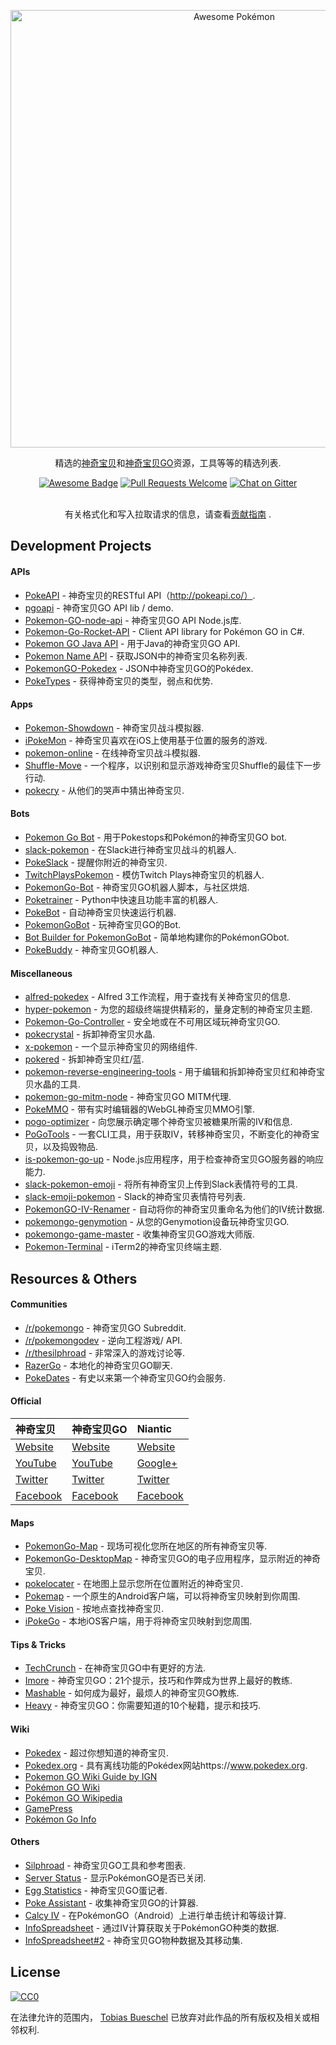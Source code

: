 <div class="github-widget" data-repo="tobiasbueschel/awesome-pokemon"></div>
<p align="center">
  <a href="https://github.com/tobiasbueschel/awesome-pokemon/">
    <img alt="Awesome Pokémon" src="https://raw.githubusercontent.com/tobiasbueschel/awesome-pokemon/master/logo.png" width="700">
  </a>
</p>

<div align="center">

<p align="center">
  精选的<a href="http://www.pokemon.com/">神奇宝贝</a>和<a href="http://www.pokemongo.com/">神奇宝贝GO</a>资源，工具等等的精选列表.
</p>

<p align="center">
  <a href="https://raw.githubusercontent.com/sindresorhus/awesome"><img alt="Awesome Badge" src="https://cdn.rawgit.com/sindresorhus/awesome/d7305f38d29fed78fa85652e3a63e154dd8e8829/media/badge.svg"></a>
  <a href="https://raw.githubusercontent.com/tobiasbueschel/awesome-pokemon/pulls"><img alt="Pull Requests Welcome" src="https://img.shields.io/badge/PRs-welcome-brightgreen.svg?style=flat-square"></a>
  <a href="https://gitter.im/tobiasbueschel/awesome-pokemon"><img alt="Chat on Gitter" src="https://badges.gitter.im/tobiasbueschel/awesome-pokemon.svg"></a>
</p>

<p>
</i>  </i>  <br>  
有关格式化和写入拉取请求的信息，请查看<a href="https://github.com/tobiasbueschel/awesome-pokemon/blob/master/contributing.md">贡献指南</a> .
</p>

</div>



## Development Projects
#### APIs
- [PokeAPI](https://github.com/PokeAPI/pokeapi/) - 神奇宝贝的RESTful API（http://pokeapi.co/）.
- [pgoapi](https://github.com/tejado/pgoapi) - 神奇宝贝GO API lib / demo.
- [Pokemon-GO-node-api](https://github.com/Armax/Pokemon-GO-node-api) - 神奇宝贝GO API Node.js库.
- [Pokemon-Go-Rocket-API](https://github.com/FeroxRev/Pokemon-Go-Rocket-API) - Client API library for Pokémon GO in C#.
- [Pokemon GO Java API](https://github.com/Grover-c13/PokeGOAPI-Java) - 用于Java的神奇宝贝GO API.
- [Pokemon Name API](https://github.com/sindresorhus/pokemon) - 获取JSON中的神奇宝贝名称列表.
- [PokemonGO-Pokedex](https://github.com/Biuni/PokemonGO-Pokedex) -  JSON中神奇宝贝GO的Pokédex.
- [PokeTypes](https://github.com/fbosch/poke-types) - 获得神奇宝贝的类型，弱点和优势.

#### Apps
- [Pokemon-Showdown](https://github.com/Zarel/Pokemon-Showdown) - 神奇宝贝战斗模拟器.
- [iPokeMon](https://github.com/Kjuly/iPokeMon) - 神奇宝贝喜欢在iOS上使用基于位置的服务的游戏.
- [pokemon-online](https://github.com/po-devs/pokemon-online) - 在线神奇宝贝战斗模拟器.
- [Shuffle-Move](https://github.com/Loreinator/Shuffle-Move) - 一个程序，以识别和显示游戏神奇宝贝Shuffle的最佳下一步行动.
- [pokecry](https://github.com/fent/pokecry) - 从他们的哭声中猜出神奇宝贝.

#### Bots
- [Pokemon Go Bot](https://github.com/Hrithikd/Pokemon-Go-Bot-Working-Hack-API) - 用于Pokestops和Pokémon的神奇宝贝GO bot.
- [slack-pokemon](https://github.com/rvinluan/slack-pokemon) - 在Slack进行神奇宝贝战斗的机器人.
- [PokeSlack](https://github.com/timwah/pokeslack) - 提醒你附近的神奇宝贝.
- [TwitchPlaysPokemon](https://github.com/sunshinekitty/TwitchPlaysPokemon) - 模仿Twitch Plays神奇宝贝的机器人.
- [PokemonGo-Bot](https://github.com/PokemonGoF/PokemonGo-Bot) - 神奇宝贝GO机器人脚本，与社区烘焙.
- [Poketrainer](https://github.com/j-e-k/poketrainer) -  Python中快速且功能丰富的机器人.
- [PokeBot](https://github.com/akbaryahya/PokeBot) - 自动神奇宝贝快速运行机器.
- [PokemonGoBot](https://github.com/jabbink/PokemonGoBot) - 玩神奇宝贝GO的Bot.
- [Bot Builder for PokemonGoBot](https://github.com/shilch/pogobot-builder) - 简单地构建你的PokémonGObot.
- [PokeBuddy](https://github.com/finndev/PokeBuddy) - 神奇宝贝GO机器人.

#### Miscellaneous
- [alfred-pokedex](https://github.com/vutran/alfred-pokedex) -  Alfred 3工作流程，用于查找有关神奇宝贝的信息.
- [hyper-pokemon](https://github.com/hyper-pokemon/hyper-pokemon) - 为您的超级终端提供精彩的，量身定制的神奇宝贝主题.
- [Pokemon-Go-Controller](https://github.com/kahopoon/Pokemon-Go-Controller) - 安全地或在不可用区域玩神奇宝贝GO.
- [pokecrystal](https://github.com/pret/pokecrystal) - 拆卸神奇宝贝水晶.
- [x-pokemon](https://github.com/passy/x-pokemon) - 一个显示神奇宝贝的网络组件.
- [pokered](https://github.com/pret/pokered) - 拆卸神奇宝贝红/蓝.
- [pokemon-reverse-engineering-tools](https://github.com/pret/pokemon-reverse-engineering-tools) - 用于编辑和拆卸神奇宝贝红和神奇宝贝水晶的工具.
- [pokemon-go-mitm-node](https://github.com/rastapasta/pokemon-go-mitm-node) - 神奇宝贝GO MITM代理.
- [PokeMMO](https://github.com/maierfelix/PokeMMO) - 带有实时编辑器的WebGL神奇宝贝MMO引擎.
- [pogo-optimizer](https://github.com/justinleewells/pogo-optimizer) - 向您展示确定哪个神奇宝贝被糖果所需的IV和信息.
- [PoGoTools](https://github.com/nelsyeung/PoGoTools) - 一套CLI工具，用于获取IV，转移神奇宝贝，不断变化的神奇宝贝，以及捣毁物品.
- [is-pokemon-go-up](https://github.com/sotojuan/is-pokemon-go-up) -  Node.js应用程序，用于检查神奇宝贝GO服务器的响应能力.
- [slack-pokemon-emoji](https://github.com/fraserxu/slack-pokemon-emoji) - 将所有神奇宝贝上传到Slack表情符号的工具.
- [slack-emoji-pokemon](https://github.com/Templarian/slack-emoji-pokemon) -  Slack的神奇宝贝表情符号列表.
- [PokemonGO-IV-Renamer](https://github.com/Boren/PokemonGO-IV-Renamer) - 自动将你的神奇宝贝重命名为他们的IV统计数据.
- [pokemongo-genymotion](https://github.com/jlobos/pokemongo-genymotion) - 从您的Genymotion设备玩神奇宝贝GO.
- [pokemongo-game-master](https://github.com/BrunnerLivio/pokemongo-game-master) - 收集神奇宝贝GO游戏大师版.
- [Pokemon-Terminal](https://github.com/LazoCoder/Pokemon-Terminal) -  iTerm2的神奇宝贝终端主题.

## Resources & Others
#### Communities
- [/r/pokemongo](https://www.reddit.com/r/pokemongo/) - 神奇宝贝GO Subreddit.
- [/r/pokemongodev](https://www.reddit.com/r/pokemongodev) - 逆向工程游戏/ API.
- [/r/thesilphroad](https://www.reddit.com/r/thesilphroad) - 非常深入的游戏讨论等.
- [RazerGo](https://go.razerzone.com/) - 本地化的神奇宝贝GO聊天.
- [PokeDates](https://www.projectfixup.com/pokedates/) - 有史以来第一个神奇宝贝GO约会服务.

#### Official

 |  神奇宝贝|  神奇宝贝GO |  Niantic |
| :------------------------------------------------------  | :---------------------------- | :-------------------------------------- |
| [Website](http://www.pokemon.com/) | [Website](http://www.pokemongo.com/) | [Website](https://www.nianticlabs.com/) |
| [YouTube](https://www.youtube.com/user/pokemon) | [YouTube](https://www.youtube.com/channel/UCA698bls2pjQyiqP9N-iaeg) | [Google+](https://plus.google.com/+Nianticlabs) |
| [Twitter](https://twitter.com/pokemon) | [Twitter](https://twitter.com/PokemonGoApp) | [Twitter](https://twitter.com/NianticLabs) |
| [Facebook](https://www.facebook.com/Pokemon/) | [Facebook](https://www.facebook.com/PokemonGO/) | [Facebook](https://www.facebook.com/nianticlabs) |

#### Maps
- [PokemonGo-Map](https://github.com/AHAAAAAAA/PokemonGo-Map) - 现场可视化您所在地区的所有神奇宝贝等.
- [PokemonGo-DesktopMap](https://github.com/mchristopher/PokemonGo-DesktopMap) - 神奇宝贝GO的电子应用程序，显示附近的神奇宝贝.
- [pokelocater](https://github.com/emeth-/pokelocater) - 在地图上显示您所在位置附近的神奇宝贝.
- [Pokemap](https://github.com/omkarmoghe/Pokemap) - 一个原生的Android客户端，可以将神奇宝贝映射到你周围.
- [Poke Vision](https://pokevision.com/) - 按地点查找神奇宝贝.
- [iPokeGo](https://github.com/istornz/iPokeGo) - 本地iOS客户端，用于将神奇宝贝映射到您周围.

#### Tips & Tricks
- [TechCrunch](https://techcrunch.com/gallery/pokemon-go-tips/) - 在神奇宝贝GO中有更好的方法.
- [Imore](http://www.imore.com/Pokemon-go-tips-tricks-cheats) - 神奇宝贝GO：21个提示，技巧和作弊成为世界上最好的教练.
- [Mashable](http://mashable.com/2016/07/08/how-to-play-pokemon-go/#7iz7HhcepPqi) - 如何成为最好，最烦人的神奇宝贝GO教练.
- [Heavy](http://heavy.com/games/2016/07/pokemon-go-cheats-tips-tricks-guide-walkthrough-gps-spoof-fake-pikachu-starter-get-coins-throw-candy-incense-footsteps-pokestops-driving-lucky-eggs/) - 神奇宝贝GO：你需要知道的10个秘籍，提示和技巧.

#### Wiki
- [Pokedex](https://github.com/veekun/pokedex) - 超过你想知道的神奇宝贝.
- [Pokedex.org](https://github.com/nolanlawson/pokedex.org) - 具有离线功能的Pokédex网站https://www.pokedex.org.
- [Pokemon GO Wiki Guide by IGN](http://www.ign.com/wikis/pokemon-go)
- [Pokémon GO Wiki](https://pkmngowiki.com/)
- [Pokémon GO Wikipedia](https://en.wikipedia.org/wiki/Pok%C3%A9mon_Go)
- [GamePress](https://pokemongo.gamepress.gg/)
- [Pokémon Go Info](https://pokemon.gameinfo.io/)

#### Others
- [Silphroad](https://thesilphroad.com/research) - 神奇宝贝GO工具和参考图表.
- [Server Status](http://www.mmoserverstatus.com/pokemon_go) - 显示PokémonGO是否已关闭.
- [Egg Statistics](https://app.cmmcd.com/) - 神奇宝贝GO蛋记者.
- [Poke Assistant](https://pokeassistant.com/) - 收集神奇宝贝GO的计算器.
- [Calcy IV](https://play.google.com/store/apps/details?id=tesmath.calcy) - 在PokémonGO（Android）上进行单击统计和等级计算.
- [InfoSpreadsheet](https://docs.google.com/spreadsheets/d/1iJcE12v14GA8V8EO4M1-dPxBFT2kFhR6bUXvj03a4kM/) - 通过IV计算获取关于PokémonGO种类的数据.
- [InfoSpreadsheet#2](https://docs.google.com/spreadsheets/d/1hcFo7-UGWx1k1u1BHOvDhq8foPeRr7YbX2jLjjJK0Qw/) - 神奇宝贝GO物种数据及其移动集.

## License
[![CC0](http://mirrors.creativecommons.org/presskit/buttons/88x31/svg/cc-zero.svg)](https://creativecommons.org/publicdomain/zero/1.0/)

在法律允许的范围内， [Tobias Bueschel](http://github.com/tobiasbueschel) 已放弃对此作品的所有版权及相关或相邻权利.
